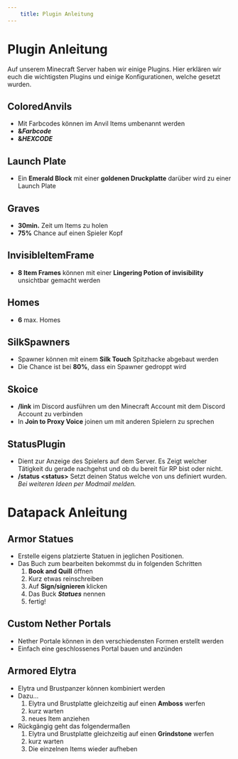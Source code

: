 ```yaml
---
    title: Plugin Anleitung
---
```


# Plugin Anleitung

Auf unserem Minecraft Server haben wir einige Plugins. Hier erklären wir euch die wichtigsten Plugins und einige Konfigurationen, welche gesetzt wurden.


## ColoredAnvils

- Mit Farbcodes können im Anvil Items umbenannt werden
- **&*Farbcode***
- **&*HEXCODE***

## Launch Plate

- Ein **Emerald Block** mit einer **goldenen Druckplatte** darüber wird zu einer Launch Plate

## Graves

- **30min.** Zeit um Items zu holen
- **75%** Chance auf einen Spieler Kopf

## InvisibleItemFrame

- **8 Item Frames** können mit einer **Lingering Potion of invisibility** unsichtbar gemacht werden

## Homes

- **6** max. Homes

## SilkSpawners

- Spawner können mit einem **Silk Touch** Spitzhacke abgebaut werden
- Die Chance ist bei **80%**, dass ein Spawner gedroppt wird

## Skoice

- **/link** im Discord ausführen um den Minecraft Account mit dem Discord Account zu verbinden
- In **Join to Proxy Voice** joinen um mit anderen Spielern zu sprechen

## StatusPlugin

- Dient zur Anzeige des Spielers auf dem Server. Es Zeigt welcher Tätigkeit du gerade nachgehst und ob du bereit für RP bist oder nicht.
- **/status &lt;status&gt;** Setzt deinen Status welche von uns definiert wurden. *Bei weiteren Ideen per Modmail melden.*


# Datapack Anleitung

## Armor Statues

- Erstelle eigens platzierte Statuen in jeglichen Positionen.
- Das Buch zum bearbeiten bekommst du in folgenden Schritten
  1. **Book and Quill** öffnen
  2. Kurz etwas reinschreiben
  3. Auf **Sign/signieren** klicken
  4. Das Buck ***Statues*** nennen
  5. fertig!

## Custom Nether Portals

- Nether Portale können in den verschiedensten Formen erstellt werden
- Einfach eine geschlossenes Portal bauen und anzünden

## Armored Elytra

- Elytra und Brustpanzer können kombiniert werden
- Dazu...
  1. Elytra und Brustplatte gleichzeitig auf einen **Amboss** werfen
  2. kurz warten
  3. neues Item anziehen
- Rückgängig geht das folgendermaßen
  1. Elytra und Brustplatte gleichzeitig auf einen **Grindstone** werfen
  2. kurz warten
  3. Die einzelnen Items wieder aufheben